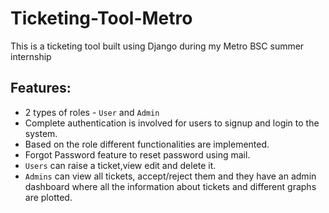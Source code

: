 # Ticketing-Tool-Metro
This is a ticketing tool built using Django during my Metro BSC summer internship
## Features:
- 2 types of roles - `User`  and `Admin`
- Complete authentication is involved for users to signup and login to the system. 
- Based on the role different functionalities are implemented. 
- Forgot Password feature to reset password using mail.
- `Users` can raise a ticket,view edit and delete it.
- `Admins` can view all tickets, accept/reject them and they have an admin dashboard where all the information about tickets and different graphs are plotted.
